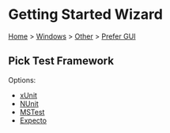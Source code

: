 <!--
GENERATED FILE - DO NOT EDIT
This file was generated by [MarkdownSnippets](https://github.com/SimonCropp/MarkdownSnippets).
Source File: /docs/mdsource/wiz/Windows_Other_Gui.source.md
To change this file edit the source file and then run MarkdownSnippets.
-->

# Getting Started Wizard

[Home](/docs/wiz/readme.md) > [Windows](Windows.md) > [Other](Windows_Other.md) > [Prefer GUI](Windows_Other_Gui.md)

## Pick Test Framework

Options:
 * [xUnit](result_Windows_Other_Gui_xUnit.md)
 * [NUnit](result_Windows_Other_Gui_NUnit.md)
 * [MSTest](result_Windows_Other_Gui_MSTest.md)
 * [Expecto](result_Windows_Other_Gui_Expecto.md)
